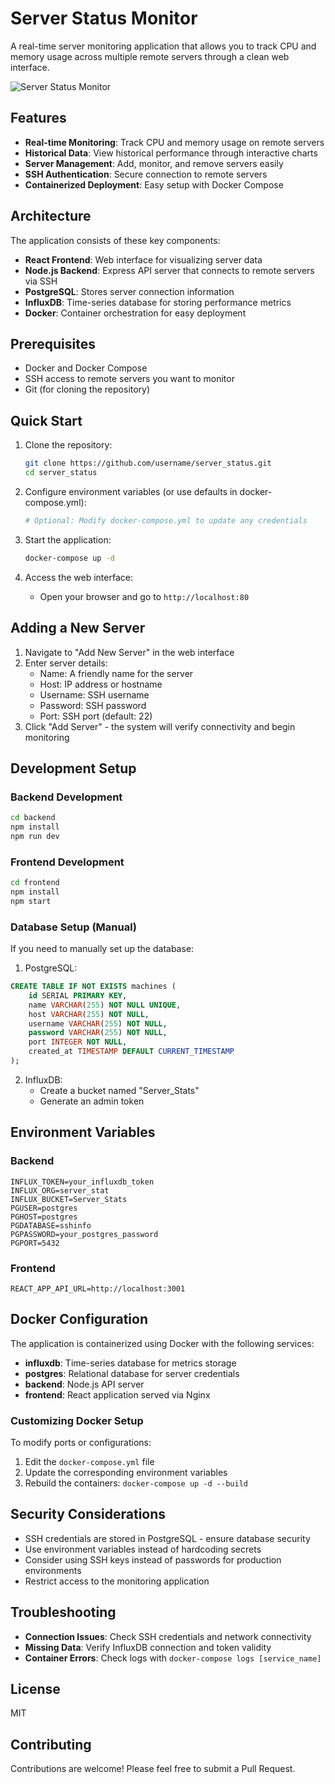 # Server Status Monitor

A real-time server monitoring application that allows you to track CPU and memory usage across multiple remote servers through a clean web interface.

![Server Status Monitor](https://github.com/username/server_status/raw/main/docs/images/dashboard.png)

## Features

- **Real-time Monitoring**: Track CPU and memory usage on remote servers
- **Historical Data**: View historical performance through interactive charts
- **Server Management**: Add, monitor, and remove servers easily
- **SSH Authentication**: Secure connection to remote servers
- **Containerized Deployment**: Easy setup with Docker Compose

## Architecture

The application consists of these key components:

- **React Frontend**: Web interface for visualizing server data
- **Node.js Backend**: Express API server that connects to remote servers via SSH
- **PostgreSQL**: Stores server connection information
- **InfluxDB**: Time-series database for storing performance metrics
- **Docker**: Container orchestration for easy deployment

## Prerequisites

- Docker and Docker Compose
- SSH access to remote servers you want to monitor
- Git (for cloning the repository)

## Quick Start

1. Clone the repository:
   ```bash
   git clone https://github.com/username/server_status.git
   cd server_status
   ```

2. Configure environment variables (or use defaults in docker-compose.yml):
   ```bash
   # Optional: Modify docker-compose.yml to update any credentials
   ```

3. Start the application:
   ```bash
   docker-compose up -d
   ```

4. Access the web interface:
   - Open your browser and go to `http://localhost:80`

## Adding a New Server

1. Navigate to "Add New Server" in the web interface
2. Enter server details:
   - Name: A friendly name for the server
   - Host: IP address or hostname
   - Username: SSH username
   - Password: SSH password
   - Port: SSH port (default: 22)
3. Click "Add Server" - the system will verify connectivity and begin monitoring

## Development Setup

### Backend Development

```bash
cd backend
npm install
npm run dev
```

### Frontend Development

```bash
cd frontend
npm install
npm start
```

### Database Setup (Manual)

If you need to manually set up the database:

1. PostgreSQL:
```sql
CREATE TABLE IF NOT EXISTS machines (
    id SERIAL PRIMARY KEY,
    name VARCHAR(255) NOT NULL UNIQUE,
    host VARCHAR(255) NOT NULL,
    username VARCHAR(255) NOT NULL,
    password VARCHAR(255) NOT NULL,
    port INTEGER NOT NULL,
    created_at TIMESTAMP DEFAULT CURRENT_TIMESTAMP
);
```

2. InfluxDB:
   - Create a bucket named "Server_Stats"
   - Generate an admin token

## Environment Variables

### Backend
```
INFLUX_TOKEN=your_influxdb_token
INFLUX_ORG=server_stat
INFLUX_BUCKET=Server_Stats
PGUSER=postgres
PGHOST=postgres
PGDATABASE=sshinfo
PGPASSWORD=your_postgres_password
PGPORT=5432
```

### Frontend
```
REACT_APP_API_URL=http://localhost:3001
```

## Docker Configuration

The application is containerized using Docker with the following services:

- **influxdb**: Time-series database for metrics storage
- **postgres**: Relational database for server credentials
- **backend**: Node.js API server
- **frontend**: React application served via Nginx

### Customizing Docker Setup

To modify ports or configurations:

1. Edit the `docker-compose.yml` file
2. Update the corresponding environment variables
3. Rebuild the containers: `docker-compose up -d --build`

## Security Considerations

- SSH credentials are stored in PostgreSQL - ensure database security
- Use environment variables instead of hardcoding secrets
- Consider using SSH keys instead of passwords for production environments
- Restrict access to the monitoring application

## Troubleshooting

- **Connection Issues**: Check SSH credentials and network connectivity
- **Missing Data**: Verify InfluxDB connection and token validity
- **Container Errors**: Check logs with `docker-compose logs [service_name]`

## License

MIT

## Contributing

Contributions are welcome! Please feel free to submit a Pull Request.
